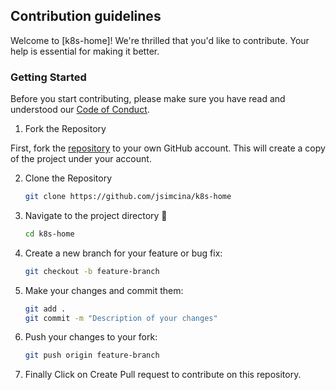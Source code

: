 ## Contribution guidelines

Welcome to [k8s-home]! We're thrilled that you'd like to contribute. Your help is essential for making it better.

### Getting Started

Before you start contributing, please make sure you have read and understood our [Code of Conduct](CODE_OF_CONDUCT.md).

1. Fork the Repository

First, fork the [repository](https://github.com/jsimcina/k8s-home) to your own GitHub account. This will create a copy of the project under your account.

2. Clone the Repository

    ```sh
    git clone https://github.com/jsimcina/k8s-home
    ```

3. Navigate to the project directory 📁

    ```sh
    cd k8s-home
    ```

4. Create a new branch for your feature or bug fix:

    ```sh
    git checkout -b feature-branch
    ```

5. Make your changes and commit them:

    ```sh
    git add .
    git commit -m "Description of your changes"
    ```

6. Push your changes to your fork:

    ```sh
    git push origin feature-branch
    ```

7. Finally Click on Create Pull request to contribute on this repository.
